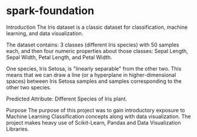 # spark-foundation
Introduction
The Iris dataset is a classic dataset for classification, machine learning, and data visualization.

The dataset contains: 3 classes (different Iris species) with 50 samples each, and then four numeric properties about those classes: Sepal Length, Sepal Width, Petal Length, and Petal Width.

One species, Iris Setosa, is "linearly separable" from the other two. This means that we can draw a line (or a hyperplane in higher-dimensional spaces) between Iris Setosa samples and samples corresponding to the other two species.

Predicted Attribute: Different Species of Iris plant.

Purpose
The purpose of this project was to gain introductory exposure to Machine Learning Classification concepts along with data visualization. The project makes heavy use of Scikit-Learn, Pandas and Data Visualization Libraries.
